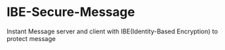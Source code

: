 IBE-Secure-Message
==================

Instant Message server and client with IBE(Identity-Based Encryption) to protect message
